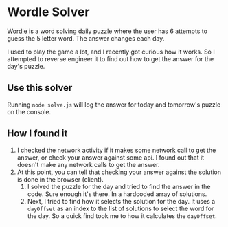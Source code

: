 # Wordle Solver

[Wordle](https://www.nytimes.com/games/wordle/index.html) is a word solving daily puzzle where the user has 6 attempts to guess the 5 letter word. The answer changes each day.

I used to play the game a lot, and I recently got curious how it works. So I attempted to reverse engineer it to find out how to get the answer for the day's puzzle.

## Use this solver

Running `node solve.js` will log the answer for today and tomorrow's puzzle on the console.

## How I found it

1. I checked the network activity if it makes some network call to get the answer, or check your answer against some api. I found out that it doesn't make any network calls to get the answer.
1. At this point, you can tell that checking your answer against the solution is done in the browser (client).
   1. I solved the puzzle for the day and tried to find the answer in the code. Sure enough it's there. In a hardcoded array of solutions.
   1. Next, I tried to find how it selects the solution for the day. It uses a `dayOffset` as an index to the list of solutions to select the word for the day. So a quick find took me to how it calculates the `dayOffset`.
